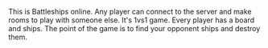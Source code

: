 This is Battleships online. Any player can connect to the server
and make rooms to play with someone else. It's 1vs1 game. Every player
has a board and ships. The point of the game is to find your opponent ships and destroy them.